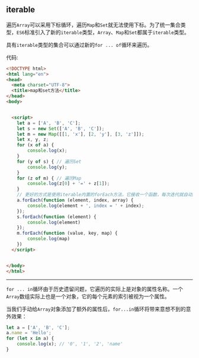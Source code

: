## iterable
遍历`Array`可以采用下标循环，遍历`Map`和`Set`就无法使用下标。为了统一集合类型，`ES6`标准引入了新的`iterable`类型，`Array`、`Map`和`Set`都属于`iterable`类型。

具有`iterable`类型的集合可以通过新的`for ... of`循环来遍历。

代码:

```html
<!DOCTYPE html>
<html lang="en">
<head>
  <meta charset="UTF-8">
  <title>map和set方法</title>
</head>
<body>


  <script>
    let a = ['A', 'B', 'C'];
    let s = new Set(['A', 'B', 'C']);
    let m = new Map([[1, 'x'], [2, 'y'], [3, 'z']]);
    let x, y, z;
    for (x of a) {
        console.log(x);
    }
    for (y of s) { // 遍历Set
        console.log(y);
    }
    for (z of m) { // 遍历Map
        console.log(z[0] + '=' + z[1]);
    }
    // 更好的方式是使用iterable内置的forEach方法，它接收一个函数，每次迭代就自动回调该函数。
    a.forEach(function (element, index, array) {
        console.log(element + ', index = ' + index);
    });
    s.forEach(function (element) {
        console.log(element)
    });
    m.forEach(function (value, key, map) {
        console.log(map)
    })
  </script>


</body>
</html>
```
---

`for ... in`循环由于历史遗留问题，它遍历的实际上是对象的属性名称。一个`Array`数组实际上也是一个对象，它的每个元素的索引被视为一个属性。

当我们手动给`Array`对象添加了额外的属性后，`for...in`循环将带来意想不到的意外效果：

```JavaScript
let a = ['A', 'B', 'C'];
a.name = 'Hello';
for (let x in a) {
    console.log(x); // '0', '1', '2', 'name'
}
```